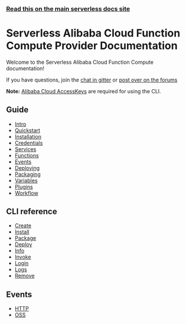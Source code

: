 <!--
title: Serverless - Alibaba Cloud Function Compute Documentation
menuText: Alibaba Cloud
layout: Doc
-->

<!-- DOCS-SITE-LINK:START automatically generated  -->
### [Read this on the main serverless docs site](https://www.serverless.com/framework/docs/)
<!-- DOCS-SITE-LINK:END -->

# Serverless Alibaba Cloud Function Compute Provider Documentation

Welcome to the Serverless Alibaba Cloud Function Compute documentation!

If you have questions, join the [chat in gitter](https://gitter.im/serverless/serverless) or [post over on the forums](https://forum.serverless.com/)

**Note:** [Alibaba Cloud AccessKeys](./guide/credentials.md) are required for using the CLI.


## Guide

- <a href="./guide/intro.md">Intro</a>
- <a href="./guide/quick-start.md">Quickstart</a>
- <a href="./guide/installation.md">Installation</a>
- <a href="./guide/credentials.md">Credentials</a>
- <a href="./guide/services.md">Services</a>
- <a href="./guide/functions.md">Functions</a>
- <a href="./guide/events.md">Events</a>
- <a href="./guide/deploying.md">Deploying</a>
- <a href="./guide/packaging.md">Packaging</a>
- <a href="./guide/variables.md">Variables</a>
- <a href="./guide/plugins.md">Plugins</a>
- <a href="./guide/workflow.md">Workflow</a>

## CLI reference

- <a href="./cli-reference/create.md">Create</a>
- <a href="./cli-reference/install.md">Install</a>
- <a href="./cli-reference/package.md">Package</a>
- <a href="./cli-reference/deploy.md">Deploy</a>
- <a href="./cli-reference/info.md">Info</a>
- <a href="./cli-reference/invoke.md">Invoke</a>
- <a href="./cli-reference/login.md">Login</a>
- <a href="./cli-reference/logs.md">Logs</a>
- <a href="./cli-reference/remove.md">Remove</a>

## Events

- <a href="./events/http.md">HTTP</a>
- <a href="./events/oss.md">OSS</a>
